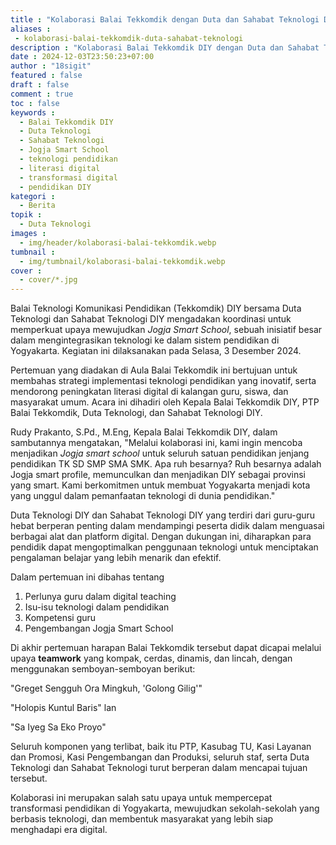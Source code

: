 ```yaml
---
title : "Kolaborasi Balai Tekkomdik dengan Duta dan Sahabat Teknologi DIY"
aliases : 
 - kolaborasi-balai-tekkomdik-duta-sahabat-teknologi
description : "Kolaborasi Balai Tekkomdik DIY dengan Duta dan Sahabat Teknologi DIY bertujuan mewujudkan Jogja Smart School, meningkatkan literasi digital dan teknologi pendidikan di Yogyakarta."
date : 2024-12-03T23:50:23+07:00
author : "18sigit"
featured : false
draft : false
comment : true
toc : false
keywords : 
  - Balai Tekkomdik DIY
  - Duta Teknologi
  - Sahabat Teknologi
  - Jogja Smart School
  - teknologi pendidikan
  - literasi digital
  - transformasi digital
  - pendidikan DIY
kategori : 
  - Berita
topik :
  - Duta Teknologi
images : 
  - img/header/kolaborasi-balai-tekkomdik.webp
tumbnail : 
  - img/tumbnail/kolaborasi-balai-tekkomdik.webp
cover : 
  - cover/*.jpg
---
```



Balai Teknologi Komunikasi Pendidikan (Tekkomdik) DIY bersama Duta Teknologi dan Sahabat Teknologi DIY mengadakan koordinasi untuk memperkuat upaya mewujudkan _Jogja Smart School_, sebuah inisiatif besar dalam mengintegrasikan teknologi ke dalam sistem pendidikan di Yogyakarta. Kegiatan ini dilaksanakan pada Selasa, 3 Desember 2024. 

Pertemuan yang diadakan di Aula Balai Tekkomdik ini bertujuan untuk membahas strategi implementasi teknologi pendidikan yang inovatif, serta mendorong peningkatan literasi digital di kalangan guru, siswa, dan masyarakat umum. Acara ini dihadiri oleh Kepala Balai Tekkomdik DIY, PTP Balai Tekkomdik, Duta Teknologi, dan Sahabat Teknologi DIY.

Rudy Prakanto, S.Pd., M.Eng, Kepala Balai Tekkomdik DIY, dalam sambutannya mengatakan, "Melalui kolaborasi ini, kami ingin mencoba menjadikan _Jogja smart school_ untuk seluruh satuan pendidikan jenjang pendidikan TK SD SMP SMA SMK. Apa ruh besarnya? Ruh besarnya adalah Jogja smart profile, memunculkan dan menjadikan DIY sebagai provinsi yang smart. Kami berkomitmen untuk membuat Yogyakarta menjadi kota yang unggul dalam pemanfaatan teknologi di dunia pendidikan."

Duta Teknologi DIY dan Sahabat Teknologi DIY yang terdiri dari guru-guru hebat berperan penting dalam mendampingi peserta didik dalam menguasai berbagai alat dan platform digital. Dengan dukungan ini, diharapkan para pendidik dapat mengoptimalkan penggunaan teknologi untuk menciptakan pengalaman belajar yang lebih menarik dan efektif.

Dalam pertemuan ini dibahas tentang 
1. Perlunya guru dalam digital teaching
2. Isu-isu teknologi dalam pendidikan
3. Kompetensi guru
4. Pengembangan Jogja Smart School

Di akhir pertemuan harapan Balai Tekkomdik tersebut dapat dicapai melalui upaya **teamwork** yang kompak, cerdas, dinamis, dan lincah, dengan menggunakan semboyan-semboyan berikut:

"Greget Sengguh Ora Mingkuh, 'Golong Gilig'"

"Holopis Kuntul Baris" lan

"Sa Iyeg Sa Eko Proyo"

Seluruh komponen yang terlibat, baik itu PTP, Kasubag TU, Kasi Layanan dan Promosi, Kasi Pengembangan dan Produksi, seluruh staf, serta Duta Teknologi dan Sahabat Teknologi turut berperan dalam mencapai tujuan tersebut.

Kolaborasi ini merupakan salah satu upaya untuk mempercepat transformasi pendidikan di Yogyakarta, mewujudkan sekolah-sekolah yang berbasis teknologi, dan membentuk masyarakat yang lebih siap menghadapi era digital.